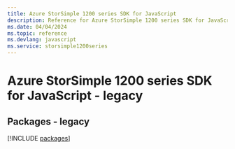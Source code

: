 ```yaml
---
title: Azure StorSimple 1200 series SDK for JavaScript
description: Reference for Azure StorSimple 1200 series SDK for JavaScript
ms.date: 04/04/2024
ms.topic: reference
ms.devlang: javascript
ms.service: storsimple1200series
---
```

# Azure StorSimple 1200 series SDK for JavaScript - legacy
## Packages - legacy
[!INCLUDE [packages](storsimple-1200-series-index.md)]